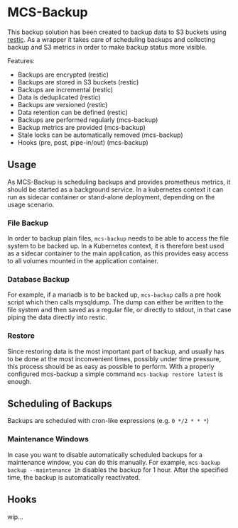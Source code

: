 # MCS-Backup

This backup solution has been created to backup data to S3 buckets using
[restic][restic]. As a wrapper it takes care of scheduling backups and
collecting backup and S3 metrics in order to make backup status more visible.

Features:

  * Backups are encrypted (restic)
  * Backups are stored in S3 buckets (restic)
  * Backups are incremental (restic)
  * Data is deduplicated (restic)
  * Backups are versioned (restic)
  * Data retention can be defined (restic)
  * Backups are performed regularly (mcs-backup)
  * Backup metrics are provided (mcs-backup)
  * Stale locks can be automatically removed (mcs-backup)
  * Hooks (pre, post, pipe-in/out) (mcs-backup)

## Usage
As MCS-Backup is scheduling backups and provides prometheus metrics, it should
be started as a background service. In a kubernetes context it can run as
sidecar container or stand-alone deployment, depending on the usage scenario.

### File Backup
In order to backup plain files, `mcs-backup` needs to be able to access the file
system to be backed up. In a Kubernetes context, it is therefore best used as a
sidecar container to the main application, as this provides easy access to all
volumes mounted in the application container.

### Database Backup
For example, if a mariadb is to be backed up, `mcs-backup` calls a pre hook
script which then calls mysqldump. The dump can either be written to the file
system and then saved as a regular file, or directly to stdout, in that case
piping the data directly into restic.

### Restore
Since restoring data is the most important part of backup, and usually has to be
done at the most inconvenient times, possibly under time pressure, this process
should be as easy as possible to perform. With a properly configured mcs-backup
a simple command `mcs-backup restore latest` is enough.

## Scheduling of Backups
Backups are scheduled with cron-like expressions (e.g. `0 */2 * * *`)

### Maintenance Windows
In case you want to disable automatically scheduled backups for a maintenance
window, you can do this manually. For example, `mcs-backup backup --maintenance
1h` disables the backup for 1 hour. After the specified time, the backup is
automatically reactivated.

## Hooks
wip...


[restic]: https://github.com/restic/restic